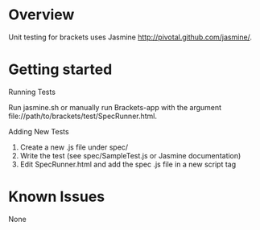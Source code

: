 Overview
========

Unit testing for brackets uses Jasmine http://pivotal.github.com/jasmine/.

Getting started
===============

Running Tests

Run jasmine.sh or manually run Brackets-app with the argument file://path/to/brackets/test/SpecRunner.html.

Adding New Tests

1. Create a new .js file under spec/
1. Write the test (see spec/SampleTest.js or Jasmine documentation)
1. Edit SpecRunner.html and add the spec .js file in a new script tag

Known Issues
============

None